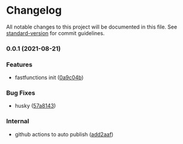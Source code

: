 # Changelog

All notable changes to this project will be documented in this file. See [standard-version](https://github.com/conventional-changelog/standard-version) for commit guidelines.

### 0.0.1 (2021-08-21)


### Features

* fastfunctions init ([0a9c04b](https://github.com/BenedictOng42/fastfunctions/commit/0a9c04bcc9d113ad4903c7c3a8aa4c877da27074))


### Bug Fixes

* husky ([57a8143](https://github.com/BenedictOng42/fastfunctions/commit/57a814331b6c60b159c83d0b334935afb29ec3bb))


### Internal

* github actions to auto publish ([add2aaf](https://github.com/BenedictOng42/fastfunctions/commit/add2aafd19581268056c7805e233403592d4a5f2))
